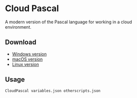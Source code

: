 # Cloud Pascal

A modern version of the Pascal language for working in a cloud environment.

## Download

* [Windows version]()
* [macOS version]()
* [Linux version]()

## Usage

```shell
CloudPascal variables.json otherscripts.json
```

